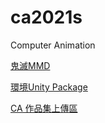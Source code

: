# ca2021s
Computer Animation

[鬼滅MMD](https://drive.google.com/drive/folders/13XZmc99cZHQMOuUBtYgwksl_SKDSP6kC?usp=sharing)

[環境Unity Package](https://drive.google.com/drive/folders/16_E5sUtE9UK8iEJ5PQYMd-slMmD-ky-2?usp=sharing)

[CA 作品集上傳區](https://drive.google.com/drive/folders/1CFqqh8mFhkZ-QHh1zsT9_y-01Y4fdKTc?usp=sharing)
